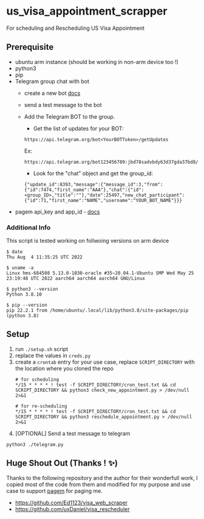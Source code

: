 # us_visa_appointment_scrapper

For scheduling and Rescheduling US Visa Appointment


## Prerequisite

* ubuntu arm instance (should be working in non-arm device too !)
* python3
* pip
* Telegram group chat with bot
  * create a new bot [docs](https://sendpulse.com/knowledge-base/chatbot/create-telegram-chatbot)
  * send a test message to the bot
  * Add the Telegram BOT to the group.
    * Get the list of updates for your BOT:
    
    ```
    https://api.telegram.org/bot<YourBOTToken>/getUpdates
    ```

    Ex:
    
    ```
    https://api.telegram.org/bot123456789:jbd78sadvbdy63d37gda37bd8/getUpdates
    ```

    * Look for the "chat" object and get the group_id:

    ```
    {"update_id":8393,"message":{"message_id":3,"from":{"id":7474,"first_name":"AAA"},"chat":{"id":<group_ID>,"title":""},"date":25497,"new_chat_participant":{"id":71,"first_name":"NAME","username":"YOUR_BOT_NAME"}}}
    ```
* pagem api_key and app_id - [docs](https://www.pagem.com/api)

### Additional Info

This script is tested working on follwoing versions on arm device

```
$ date
Thu Aug  4 11:35:25 UTC 2022

$ uname -a
Linux hms-684508 5.13.0-1030-oracle #35~20.04.1-Ubuntu SMP Wed May 25 23:19:48 UTC 2022 aarch64 aarch64 aarch64 GNU/Linux

$ python3 --version
Python 3.8.10

$ pip --version
pip 22.2.1 from /home/ubuntu/.local/lib/python3.8/site-packages/pip (python 3.8)
```

## Setup

1. run `./setup.sh` script
2. replace the values in `creds.py`
3. create a `crontab` entry for your use case, replace `SCRIPT_DIRECTORY` with the location where you cloned the repo
    ```
    # for scheduling
    */15 * * * * ! test -f SCRIPT_DIRECTORY/cron_test.txt && cd SCRIPT_DIRECTORY && python3 check_new_appointment.py > /dev/null 2>&1

    # for re-scheduling
    */15 * * * * ! test -f SCRIPT_DIRECTORY/cron_test.txt && cd SCRIPT_DIRECTORY && python3 reschedule_appointment.py > /dev/null 2>&1
    ```
4. [OPTIONAL] Send a test message to telegram
```
python3 ./telegram.py 
```

## Huge Shout Out (Thanks ! ✨)

Thanks to the following repository and the author for their wonderfull work, I copied most of the code from them and modified for my purpose and use case to support [pagem](https://www.pagem.com/) for paging me.

* https://github.com/Ed1123/visa_web_scraper
* https://github.com/uxDaniel/visa_rescheduler

